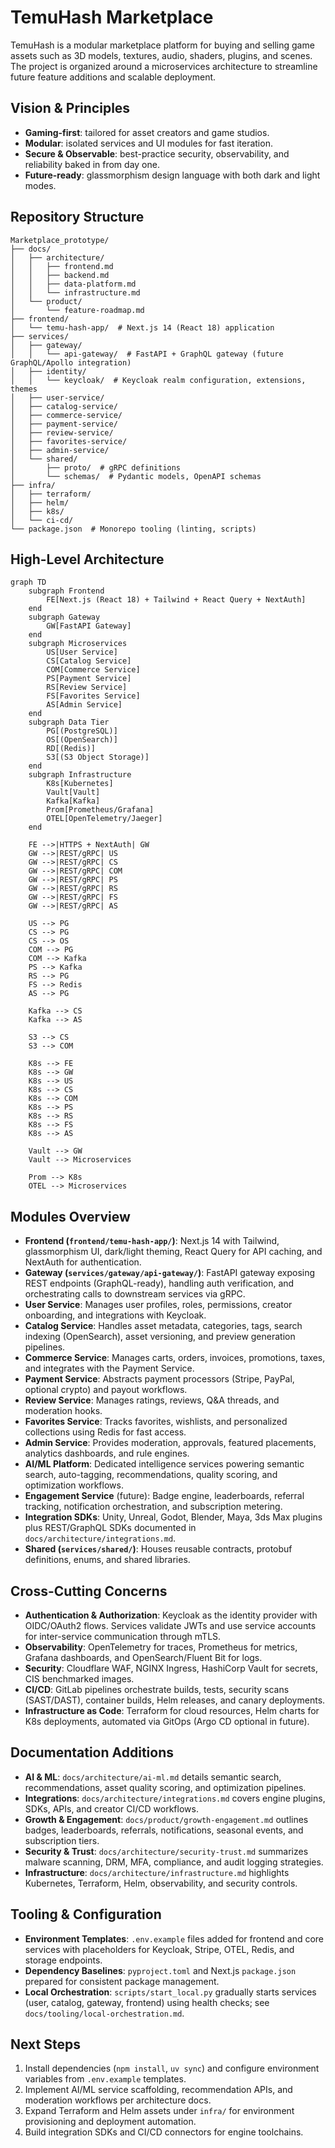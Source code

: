 # TemuHash Marketplace

TemuHash is a modular marketplace platform for buying and selling game assets such as 3D models, textures, audio, shaders, plugins, and scenes. The project is organized around a microservices architecture to streamline future feature additions and scalable deployment.

## Vision & Principles
- **Gaming-first**: tailored for asset creators and game studios.
- **Modular**: isolated services and UI modules for fast iteration.
- **Secure & Observable**: best-practice security, observability, and reliability baked in from day one.
- **Future-ready**: glassmorphism design language with both dark and light modes.

## Repository Structure
```
Marketplace_prototype/
├── docs/
│   ├── architecture/
│   │   ├── frontend.md
│   │   ├── backend.md
│   │   ├── data-platform.md
│   │   └── infrastructure.md
│   └── product/
│       └── feature-roadmap.md
├── frontend/
│   └── temu-hash-app/  # Next.js 14 (React 18) application
├── services/
│   ├── gateway/
│   │   └── api-gateway/  # FastAPI + GraphQL gateway (future GraphQL/Apollo integration)
│   ├── identity/
│   │   └── keycloak/  # Keycloak realm configuration, extensions, themes
│   ├── user-service/
│   ├── catalog-service/
│   ├── commerce-service/
│   ├── payment-service/
│   ├── review-service/
│   ├── favorites-service/
│   ├── admin-service/
│   └── shared/
│       ├── proto/  # gRPC definitions
│       └── schemas/  # Pydantic models, OpenAPI schemas
├── infra/
│   ├── terraform/
│   ├── helm/
│   ├── k8s/
│   └── ci-cd/
└── package.json  # Monorepo tooling (linting, scripts)
```

## High-Level Architecture

```mermaid
graph TD
    subgraph Frontend
        FE[Next.js (React 18) + Tailwind + React Query + NextAuth]
    end
    subgraph Gateway
        GW[FastAPI Gateway]
    end
    subgraph Microservices
        US[User Service]
        CS[Catalog Service]
        COM[Commerce Service]
        PS[Payment Service]
        RS[Review Service]
        FS[Favorites Service]
        AS[Admin Service]
    end
    subgraph Data Tier
        PG[(PostgreSQL)]
        OS[(OpenSearch)]
        RD[(Redis)]
        S3[(S3 Object Storage)]
    end
    subgraph Infrastructure
        K8s[Kubernetes]
        Vault[Vault]
        Kafka[Kafka]
        Prom[Prometheus/Grafana]
        OTEL[OpenTelemetry/Jaeger]
    end

    FE -->|HTTPS + NextAuth| GW
    GW -->|REST/gRPC| US
    GW -->|REST/gRPC| CS
    GW -->|REST/gRPC| COM
    GW -->|REST/gRPC| PS
    GW -->|REST/gRPC| RS
    GW -->|REST/gRPC| FS
    GW -->|REST/gRPC| AS

    US --> PG
    CS --> PG
    CS --> OS
    COM --> PG
    COM --> Kafka
    PS --> Kafka
    RS --> PG
    FS --> Redis
    AS --> PG

    Kafka --> CS
    Kafka --> AS

    S3 --> CS
    S3 --> COM

    K8s --> FE
    K8s --> GW
    K8s --> US
    K8s --> CS
    K8s --> COM
    K8s --> PS
    K8s --> RS
    K8s --> FS
    K8s --> AS

    Vault --> GW
    Vault --> Microservices

    Prom --> K8s
    OTEL --> Microservices
```

## Modules Overview
- **Frontend (`frontend/temu-hash-app/`)**: Next.js 14 with Tailwind, glassmorphism UI, dark/light theming, React Query for API caching, and NextAuth for authentication.
- **Gateway (`services/gateway/api-gateway/`)**: FastAPI gateway exposing REST endpoints (GraphQL-ready), handling auth verification, and orchestrating calls to downstream services via gRPC.
- **User Service**: Manages user profiles, roles, permissions, creator onboarding, and integrations with Keycloak.
- **Catalog Service**: Handles asset metadata, categories, tags, search indexing (OpenSearch), asset versioning, and preview generation pipelines.
- **Commerce Service**: Manages carts, orders, invoices, promotions, taxes, and integrates with the Payment Service.
- **Payment Service**: Abstracts payment processors (Stripe, PayPal, optional crypto) and payout workflows.
- **Review Service**: Manages ratings, reviews, Q&A threads, and moderation hooks.
- **Favorites Service**: Tracks favorites, wishlists, and personalized collections using Redis for fast access.
- **Admin Service**: Provides moderation, approvals, featured placements, analytics dashboards, and rule engines.
- **AI/ML Platform**: Dedicated intelligence services powering semantic search, auto-tagging, recommendations, quality scoring, and optimization workflows.
- **Engagement Service** (future): Badge engine, leaderboards, referral tracking, notification orchestration, and subscription metering.
- **Integration SDKs**: Unity, Unreal, Godot, Blender, Maya, 3ds Max plugins plus REST/GraphQL SDKs documented in `docs/architecture/integrations.md`.
- **Shared (`services/shared/`)**: Houses reusable contracts, protobuf definitions, enums, and shared libraries.

## Cross-Cutting Concerns
- **Authentication & Authorization**: Keycloak as the identity provider with OIDC/OAuth2 flows. Services validate JWTs and use service accounts for inter-service communication through mTLS.
- **Observability**: OpenTelemetry for traces, Prometheus for metrics, Grafana dashboards, and OpenSearch/Fluent Bit for logs.
- **Security**: Cloudflare WAF, NGINX Ingress, HashiCorp Vault for secrets, CIS benchmarked images.
- **CI/CD**: GitLab pipelines orchestrate builds, tests, security scans (SAST/DAST), container builds, Helm releases, and canary deployments.
- **Infrastructure as Code**: Terraform for cloud resources, Helm charts for K8s deployments, automated via GitOps (Argo CD optional in future).

## Documentation Additions
- **AI & ML**: `docs/architecture/ai-ml.md` details semantic search, recommendations, asset quality scoring, and optimization pipelines.
- **Integrations**: `docs/architecture/integrations.md` covers engine plugins, SDKs, APIs, and creator CI/CD workflows.
- **Growth & Engagement**: `docs/product/growth-engagement.md` outlines badges, leaderboards, referrals, notifications, seasonal events, and subscription tiers.
- **Security & Trust**: `docs/architecture/security-trust.md` summarizes malware scanning, DRM, MFA, compliance, and audit logging strategies.
- **Infrastructure**: `docs/architecture/infrastructure.md` highlights Kubernetes, Terraform, Helm, observability, and security controls.

## Tooling & Configuration
- **Environment Templates**: `.env.example` files added for frontend and core services with placeholders for Keycloak, Stripe, OTEL, Redis, and storage endpoints.
- **Dependency Baselines**: `pyproject.toml` and Next.js `package.json` prepared for consistent package management.
- **Local Orchestration**: `scripts/start_local.py` gradually starts services (user, catalog, gateway, frontend) using health checks; see `docs/tooling/local-orchestration.md`.

## Next Steps
1. Install dependencies (`npm install`, `uv sync`) and configure environment variables from `.env.example` templates.
2. Implement AI/ML service scaffolding, recommendation APIs, and moderation workflows per architecture docs.
3. Expand Terraform and Helm assets under `infra/` for environment provisioning and deployment automation.
4. Build integration SDKs and CI/CD connectors for engine toolchains.
